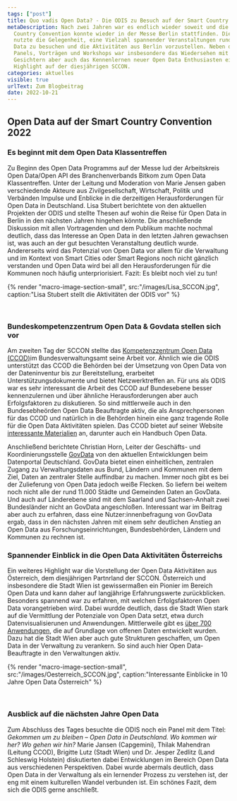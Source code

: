 ```yaml
---
tags: ["post"]
title: Quo vadis Open Data? - Die ODIS zu Besuch auf der Smart Country Convention
metaDescription: Nach zwei Jahren war es endlich wieder soweit und die Smart
  Country Convention konnte wieder in der Messe Berlin stattfinden. Die ODIS
  nutzte die Gelegenheit, eine Vielzahl spannender Veranstaltungen rund um Open
  Data zu besuchen und die Aktivitäten aus Berlin vorzustellen. Neben den
  Panels, Vorträgen und Workshops war insbesondere das Wiedersehen mit bekannten
  Gesichtern aber auch das Kennenlernen neuer Open Data Enthusiasten ein
  Highlight auf der diesjährigen SCCON.
categories: aktuelles
visible: true
urlText: Zum Blogbeitrag
date: 2022-10-21
---
```


## Open Data auf der Smart Country Convention 2022

### Es beginnt mit dem Open Data Klassentreffen

Zu Beginn des Open Data Programms auf der Messe lud der Arbeitskreis Open Data/Open API des Branchenverbands Bitkom zum Open Data Klassentreffen. Unter der Leitung und Moderation von Marie Jensen gaben verschiedende Akteure aus Zivilgesellschaft, Wirtschaft, Politik und Verbänden Impulse und Enblicke in die derzeitigen Herausforderungen für Open Data in Deutschland. Lisa Stubert berichtete von den aktuellen Projekten der ODIS und stellte Thesen auf wohin die Reise für Open Data in Berlin in den nächsten Jahren hingehen könnte. Die anschließende Diskussion mit allen Vortragenden und dem Publikum machte nochmal deutlich, dass das Interesse an Open Data in den letzten Jahren gewachsen ist, was auch an der gut besuchten Veranstaltung deutlich wurde. Andererseits wird das Potenzial von Open Data vor allem für die Verwaltung und im Kontext von Smart Cities oder Smart Regions noch nicht gänzlich verstanden und Open Data wird bei all den Herausforderungen für die Kommunen noch häufig unterpriorisiert. Fazit: Es bleibt noch viel zu tun!

{% render "macro-image-section-small", src:"/images/Lisa_SCCON.jpg",  caption:"Lisa Stubert stellt die Aktivitäten der ODIS vor" %}

<br>

### Bundeskompetenzzentrum Open Data & Govdata stellen sich vor

Am zweiten Tag der SCCON stellte das [Kompetenzzentrum Open Data (CCOD)](https://www.bva.bund.de/DE/Services/Behoerden/Beratung/Beratungszentrum/OpenData/opendata_node.html)im Bundesverwaltungsamt seine Arbeit vor. Ähnlich wie die ODIS unterstützt das CCOD die Behörden bei der Umsetzung von Open Data von der Dateninventur bis zur Bereitstellung, erarbeitet Unterstützungsdokumente und bietet Netzwerktreffen an. Für uns als ODIS war es sehr interessant die Arbeit des CCOD auf Bundesebene besser kennenzulernen und über ähnliche Herausforderungen aber auch Erfolgsfaktoren zu diskutieren.
So sind mittlerweile auch in den Bundesebheörden Open Data Beauftragte aktiv, die als Ansprechpersonen für das CCOD und natürlich in die Behörden hinein eine ganz tragende Rolle für die Open Data Aktivitäten spielen.
Das CCOD bietet auf seiner Website [interessante Materialien](https://www.bva.bund.de/DE/Services/Behoerden/Beratung/Beratungszentrum/OpenData/Handbuch/handbuch_node.html;jsessionid=586AA2149E985D3B136B7FA1CA4E4ECE.internet271) an, darunter auch ein Handbuch Open Data.

Anschließend berichtete Christian Horn, Leiter der Geschäfts- und Koordinierungsstelle [GovData](https://www.govdata.de) von den aktuellen Entwicklungen beim Datenportal Deutschland. GovData bietet einen einheitlichen, zentralen Zugang zu Verwaltungsdaten aus Bund, Ländern und Kommunen mit dem Ziel, Daten an zentraler Stelle auffindbar zu machen. Immer noch gibt es bei der Zulieferung von Open Data jedoch weiße Flecken. So liefern bei weitem noch nicht alle der rund 11.000 Städte und Gemeinden Daten an GovData. Und auch auf Länderebene sind mit dem Saarland und Sachsen-Anhalt zwei Bundesländer nicht an GovData angeschloßen.
Interessant war im Beitrag aber auch zu erfahren, dass eine Nutzer:innenbefragung von GovData ergab, dass in den nächsten Jahren mit einem sehr deutlichen Anstieg an Open Data aus Forschungseinrichtungen, Bundesbehörden, Ländern und Kommunen zu rechnen ist.

### Spannender Einblick in die Open Data Aktivitäten Österreichs

Ein weiteres Highlight war die Vorstellung der Open Data Aktivitäten aus Österreich, dem diesjährigen Partnrland der SCCON. Österreich und insbesondere die Stadt Wien ist gewissermaßen ein Pionier im Bereich Open Data und kann daher auf langjährige Erfahrungswerte zurückblicken. Besonders spannend war zu erfahren, mit welchen Erfolgsfaktoren Open Data vorangetrieben wird. Dabei wurdde deutlich, dass die Stadt Wien stark auf die Vermittlung der Potenziale von Open Data setzt, etwa durch Datenvisualisierunen und Anwendungen. Mittlerweile gibt es [über 700 Anwendungen](https://www.data.gv.at/anwendungen/), die auf Grundlage von offenen Daten entwickelt wurden. Dazu hat die Stadt Wien aber auch gute Strukturen geschaffen, um Open Data in der Verwaltung zu verankern. So sind auch hier Open Data-Beauftragte in den Verwaltungen aktiv.

{% render "macro-image-section-small", src:"/images/Oesterreich_SCCON.jpg", caption:"Interessante Einblicke in 10 Jahre Open Data Österreich" %}

<br>

### Ausblick auf die nächsten Jahre Open Data

Zum Abschluss des Tages besuchte die ODIS noch ein Panel mit dem Titel: _Gekommen um zu bleiben – Open Data in Deutschland. Wo kommen wir her? Wo gehen wir hin?_
Marie Jansen (Capgemini), Thilak Mahendran (Leitung CCOD), Brigitte Lutz (Stadt Wien) und Dr. Jesper Zedlitz (Land Schleswig Holstein) diskutierten dabei Entwicklungen im Bereich Open Data aus verschiedenen Perspektiven. Dabei wurde abermals deutlich, dass Open Data in der Verwaltung als ein lernender Prozess zu verstehen ist, der eng mit einem kulturellen Wandel verbunden ist. Ein schönes Fazit, dem sich die ODIS gerne anschließt.
